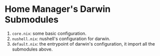 # Home Manager's Darwin Submodules

1. `core.nix`: some basic configuration.
2. `nushell.nix`: nushell's configuration for darwin.
3. `default.nix`: the entrypoint of darwin's configuration, it import all the submodules above.

